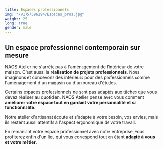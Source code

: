 ```yaml
---
title: Espaces professionnels
img: "/v1757596294/Espaces_pros.jpg"
weight: 25
long: true
gender: male
---
```



## Un espace professionnel contemporain sur mesure

NAOS Atelier ne s'arrête pas à l'aménagement de l'intérieur de votre maison. C'est aussi la **réalisation de projets professionnels**. Nous imaginons et concevons des intérieurs pour des professionnels comme l'aménagement d'un magasin ou d'un bureau d'études.

Certains espaces professionnels ne sont pas adaptés aux tâches que vous devez réaliser au quotidien. NAOS Atelier pense avec vous comment **améliorer votre espace tout en gardant votre personnalité et sa fonctionnalité**.

Notre atelier d'artisanat écoute et s'adapte à votre besoin, vos envies, mais ils restent aussi attentifs à l'aspect ergonomique de votre travail.

En remaniant votre espace professionnel avec notre entreprise, vous profiterez enfin d'un lieu qui vous correspond tout en étant **adapté à vous et votre métier**.